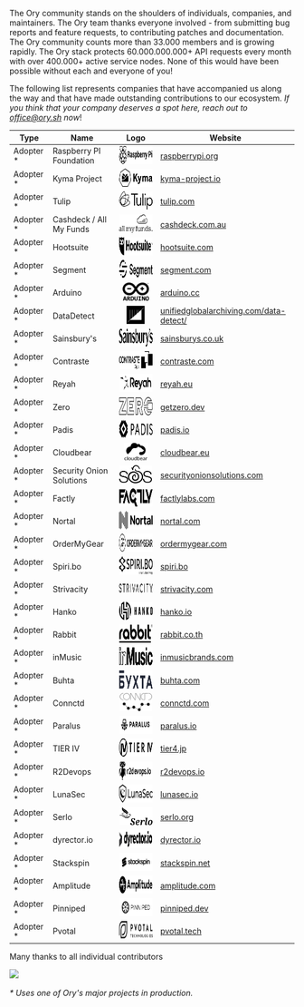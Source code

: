 <!--BEGIN ADOPTERS-->

The Ory community stands on the shoulders of individuals, companies, and
maintainers. The Ory team thanks everyone involved - from submitting bug reports
and feature requests, to contributing patches and documentation. The Ory
community counts more than 33.000 members and is growing rapidly. The Ory stack
protects 60.000.000.000+ API requests every month with over 400.000+ active
service nodes. None of this would have been possible without each and everyone
of you!

The following list represents companies that have accompanied us along the way
and that have made outstanding contributions to our ecosystem. _If you think
that your company deserves a spot here, reach out to
<a href="mailto:office@ory.sh">office@ory.sh</a> now_!

<table>
    <thead>
        <tr>
            <th>Type</th>
            <th>Name</th>
            <th>Logo</th>
            <th>Website</th>
        </tr>
    </thead>
    <tbody>
        <tr>
            <td>Adopter *</td>
            <td>Raspberry PI Foundation</td>
            <td align="center">
                <picture>
                    <source media="(prefers-color-scheme: dark)" srcset="https://raw.githubusercontent.com/ory/meta/master/static/adopters/light/raspi.svg" />
                    <img height="32px" src="https://raw.githubusercontent.com/ory/meta/master/static/adopters/dark/raspi.svg" alt="Raspberry PI Foundation">
                </picture>
            </td>
            <td><a href="https://www.raspberrypi.org/">raspberrypi.org</a></td>
        </tr>
        <tr>
            <td>Adopter *</td>
            <td>Kyma Project</td>
            <td align="center">
                <picture>
                    <source media="(prefers-color-scheme: dark)" srcset="https://raw.githubusercontent.com/ory/meta/master/static/adopters/light/kyma.svg" />
                    <img height="32px" src="https://raw.githubusercontent.com/ory/meta/master/static/adopters/dark/kyma.svg" alt="Kyma Project">
                </picture>
            </td>
            <td><a href="https://kyma-project.io">kyma-project.io</a></td>
        </tr>
        <tr>
            <td>Adopter *</td>
            <td>Tulip</td>
            <td align="center">
                <picture>
                    <source media="(prefers-color-scheme: dark)" srcset="https://raw.githubusercontent.com/ory/meta/master/static/adopters/light/tulip.svg" />
                    <img height="32px" src="https://raw.githubusercontent.com/ory/meta/master/static/adopters/dark/tulip.svg" alt="Tulip Retail">
                </picture>
            </td>
            <td><a href="https://tulip.com/">tulip.com</a></td>
        </tr>
        <tr>
            <td>Adopter *</td>
            <td>Cashdeck / All My Funds</td>
            <td align="center">
                <picture>
                    <source media="(prefers-color-scheme: dark)" srcset="https://raw.githubusercontent.com/ory/meta/master/static/adopters/light/allmyfunds.svg" />
                    <img height="32px" src="https://raw.githubusercontent.com/ory/meta/master/static/adopters/dark/allmyfunds.svg" alt="All My Funds">
                </picture>
            </td>
            <td><a href="https://cashdeck.com.au/">cashdeck.com.au</a></td>
        </tr>
        <tr>
            <td>Adopter *</td>
            <td>Hootsuite</td>
            <td align="center">
                <picture>
                    <source media="(prefers-color-scheme: dark)" srcset="https://raw.githubusercontent.com/ory/meta/master/static/adopters/light/hootsuite.svg" />
                    <img height="32px" src="https://raw.githubusercontent.com/ory/meta/master/static/adopters/dark/hootsuite.svg" alt="Hootsuite">
                </picture>
            </td>
            <td><a href="https://hootsuite.com/">hootsuite.com</a></td>
        </tr>
        <tr>
            <td>Adopter *</td>
            <td>Segment</td>
            <td align="center">
                <picture>
                    <source media="(prefers-color-scheme: dark)" srcset="https://raw.githubusercontent.com/ory/meta/master/static/adopters/light/segment.svg" />
                    <img height="32px" src="https://raw.githubusercontent.com/ory/meta/master/static/adopters/dark/segment.svg" alt="Segment">
                </picture>
            </td>
            <td><a href="https://segment.com/">segment.com</a></td>
        </tr>
        <tr>
            <td>Adopter *</td>
            <td>Arduino</td>
            <td align="center">
                <picture>
                    <source media="(prefers-color-scheme: dark)" srcset="https://raw.githubusercontent.com/ory/meta/master/static/adopters/light/arduino.svg" />
                    <img height="32px" src="https://raw.githubusercontent.com/ory/meta/master/static/adopters/dark/arduino.svg" alt="Arduino">
                </picture>
            </td>
            <td><a href="https://www.arduino.cc/">arduino.cc</a></td>
        </tr>
        <tr>
            <td>Adopter *</td>
            <td>DataDetect</td>
            <td align="center">
                <picture>
                    <source media="(prefers-color-scheme: dark)" srcset="https://raw.githubusercontent.com/ory/meta/master/static/adopters/light/datadetect.svg" />
                    <img height="32px" src="https://raw.githubusercontent.com/ory/meta/master/static/adopters/dark/datadetect.svg" alt="Datadetect">
                </picture>
            </td>
            <td><a href="https://unifiedglobalarchiving.com/data-detect/">unifiedglobalarchiving.com/data-detect/</a></td>
        </tr>
        <tr>
            <td>Adopter *</td>
            <td>Sainsbury's</td>
            <td align="center">
                <picture>
                    <source media="(prefers-color-scheme: dark)" srcset="https://raw.githubusercontent.com/ory/meta/master/static/adopters/light/sainsburys.svg" />
                    <img height="32px" src="https://raw.githubusercontent.com/ory/meta/master/static/adopters/dark/sainsburys.svg" alt="Sainsbury's">
                </picture>
            </td>
            <td><a href="https://www.sainsburys.co.uk/">sainsburys.co.uk</a></td>
        </tr>
        <tr>
            <td>Adopter *</td>
            <td>Contraste</td>
            <td align="center">
                <picture>
                    <source media="(prefers-color-scheme: dark)" srcset="https://raw.githubusercontent.com/ory/meta/master/static/adopters/light/contraste.svg" />
                    <img height="32px" src="https://raw.githubusercontent.com/ory/meta/master/static/adopters/dark/contraste.svg" alt="Contraste">
                </picture>
            </td>
            <td><a href="https://www.contraste.com/en">contraste.com</a></td>
        </tr>
        <tr>
            <td>Adopter *</td>
            <td>Reyah</td>
            <td align="center">
                <picture>
                    <source media="(prefers-color-scheme: dark)" srcset="https://raw.githubusercontent.com/ory/meta/master/static/adopters/light/reyah.svg" />
                    <img height="32px" src="https://raw.githubusercontent.com/ory/meta/master/static/adopters/dark/reyah.svg" alt="Reyah">
                </picture>
            </td>
            <td><a href="https://reyah.eu/">reyah.eu</a></td>
        </tr>
        <tr>
            <td>Adopter *</td>
            <td>Zero</td>
            <td align="center">
                <picture>
                    <source media="(prefers-color-scheme: dark)" srcset="https://raw.githubusercontent.com/ory/meta/master/static/adopters/light/commitzero.svg" />
                    <img height="32px" src="https://raw.githubusercontent.com/ory/meta/master/static/adopters/dark/commitzero.svg" alt="Project Zero by Commit">
                </picture>
            </td>
            <td><a href="https://getzero.dev/">getzero.dev</a></td>
        </tr>
        <tr>
            <td>Adopter *</td>
            <td>Padis</td>
            <td align="center">
                <picture>
                    <source media="(prefers-color-scheme: dark)" srcset="https://raw.githubusercontent.com/ory/meta/master/static/adopters/light/padis.svg" />
                    <img height="32px" src="https://raw.githubusercontent.com/ory/meta/master/static/adopters/dark/padis.svg" alt="Padis">
                </picture>
            </td>
            <td><a href="https://padis.io/">padis.io</a></td>
        </tr>
        <tr>
            <td>Adopter *</td>
            <td>Cloudbear</td>
            <td align="center">
                <picture>
                    <source media="(prefers-color-scheme: dark)" srcset="https://raw.githubusercontent.com/ory/meta/master/static/adopters/light/cloudbear.svg" />
                    <img height="32px" src="https://raw.githubusercontent.com/ory/meta/master/static/adopters/dark/cloudbear.svg" alt="Cloudbear">
                </picture>
            </td>
            <td><a href="https://cloudbear.eu/">cloudbear.eu</a></td>
        </tr>
        <tr>
            <td>Adopter *</td>
            <td>Security Onion Solutions</td>
            <td align="center">
                <picture>
                    <source media="(prefers-color-scheme: dark)" srcset="https://raw.githubusercontent.com/ory/meta/master/static/adopters/light/securityonion.svg" />
                    <img height="32px" src="https://raw.githubusercontent.com/ory/meta/master/static/adopters/dark/securityonion.svg" alt="Security Onion Solutions">
                </picture>
            </td>
            <td><a href="https://securityonionsolutions.com/">securityonionsolutions.com</a></td>
        </tr>
        <tr>
            <td>Adopter *</td>
            <td>Factly</td>
            <td align="center">
                <picture>
                    <source media="(prefers-color-scheme: dark)" srcset="https://raw.githubusercontent.com/ory/meta/master/static/adopters/light/factly.svg" />
                    <img height="32px" src="https://raw.githubusercontent.com/ory/meta/master/static/adopters/dark/factly.svg" alt="Factly">
                </picture>
            </td>
            <td><a href="https://factlylabs.com/">factlylabs.com</a></td>
        </tr>
        <tr>
            <td>Adopter *</td>
            <td>Nortal</td>
            <td align="center">
                <picture>
                    <source media="(prefers-color-scheme: dark)" srcset="https://raw.githubusercontent.com/ory/meta/master/static/adopters/light/nortal.svg" />
                    <img height="32px" src="https://raw.githubusercontent.com/ory/meta/master/static/adopters/dark/nortal.svg" alt="Nortal">
                </picture>
            </td>
            <td><a href="https://nortal.com/">nortal.com</a></td>
        </tr>
        <tr>
            <td>Adopter *</td>
            <td>OrderMyGear</td>
            <td align="center">
                <picture>
                    <source media="(prefers-color-scheme: dark)" srcset="https://raw.githubusercontent.com/ory/meta/master/static/adopters/light/ordermygear.svg" />
                    <img height="32px" src="https://raw.githubusercontent.com/ory/meta/master/static/adopters/dark/ordermygear.svg" alt="OrderMyGear">
                </picture>
            </td>
            <td><a href="https://www.ordermygear.com/">ordermygear.com</a></td>
        </tr>
        <tr>
            <td>Adopter *</td>
            <td>Spiri.bo</td>
            <td align="center">
                <picture>
                    <source media="(prefers-color-scheme: dark)" srcset="https://raw.githubusercontent.com/ory/meta/master/static/adopters/light/spiribo.svg" />
                    <img height="32px" src="https://raw.githubusercontent.com/ory/meta/master/static/adopters/dark/spiribo.svg" alt="Spiri.bo">
                </picture>
            </td>
            <td><a href="https://spiri.bo/">spiri.bo</a></td>
        </tr>
        <tr>
            <td>Adopter *</td>
            <td>Strivacity</td>
            <td align="center">
                <picture>
                    <source media="(prefers-color-scheme: dark)" srcset="https://raw.githubusercontent.com/ory/meta/master/static/adopters/light/strivacity.svg" />
                    <img height="16px" src="https://raw.githubusercontent.com/ory/meta/master/static/adopters/dark/strivacity.svg" alt="Spiri.bo">
                </picture>
            </td>
            <td><a href="https://strivacity.com/">strivacity.com</a></td>
        </tr>
        <tr>
            <td>Adopter *</td>
            <td>Hanko</td>
            <td align="center">
                <picture>
                    <source media="(prefers-color-scheme: dark)" srcset="https://raw.githubusercontent.com/ory/meta/master/static/adopters/light/hanko.svg" />
                    <img height="32px" src="https://raw.githubusercontent.com/ory/meta/master/static/adopters/dark/hanko.svg" alt="Hanko">
                </picture>
            </td>
            <td><a href="https://hanko.io/">hanko.io</a></td>
        </tr>
        <tr>
            <td>Adopter *</td>
            <td>Rabbit</td>
            <td align="center">
                <picture>
                    <source media="(prefers-color-scheme: dark)" srcset="https://raw.githubusercontent.com/ory/meta/master/static/adopters/light/rabbit.svg" />
                    <img height="32px" src="https://raw.githubusercontent.com/ory/meta/master/static/adopters/dark/rabbit.svg" alt="Rabbit">
                </picture>
            </td>
            <td><a href="https://rabbit.co.th/">rabbit.co.th</a></td>
        </tr>
        <tr>
            <td>Adopter *</td>
            <td>inMusic</td>
            <td align="center">
                <picture>
                    <source media="(prefers-color-scheme: dark)" srcset="https://raw.githubusercontent.com/ory/meta/master/static/adopters/light/inmusic.svg" />
                    <img height="32px" src="https://raw.githubusercontent.com/ory/meta/master/static/adopters/dark/inmusic.svg" alt="InMusic">
                </picture>
            </td>
            <td><a href="https://inmusicbrands.com/">inmusicbrands.com</a></td>
        </tr>
        <tr>
            <td>Adopter *</td>
            <td>Buhta</td>
            <td align="center">
                <picture>
                    <source media="(prefers-color-scheme: dark)" srcset="https://raw.githubusercontent.com/ory/meta/master/static/adopters/light/buhta.svg" />
                    <img height="32px" src="https://raw.githubusercontent.com/ory/meta/master/static/adopters/dark/buhta.svg" alt="Buhta">
                </picture>
            </td>
            <td><a href="https://buhta.com/">buhta.com</a></td>
        </tr>
        <tr>
            <td>Adopter *</td>
            <td>Connctd</td>
            <td align="center">
                <picture>
                    <source media="(prefers-color-scheme: dark)" srcset="https://raw.githubusercontent.com/ory/meta/master/static/adopters/light/connctd.svg" />
                    <img height="32px" src="https://raw.githubusercontent.com/ory/meta/master/static/adopters/dark/connctd.svg" alt="Connctd">
                </picture>
            </td>
            <td><a href="https://connctd.com/">connctd.com</a></td>
        </tr>
        <tr>
            <td>Adopter *</td>
            <td>Paralus</td>
            <td align="center">
                <picture>
                    <source media="(prefers-color-scheme: dark)" srcset="https://raw.githubusercontent.com/ory/meta/master/static/adopters/light/paralus.svg" />
                    <img height="32px" src="https://raw.githubusercontent.com/ory/meta/master/static/adopters/dark/paralus.svg" alt="Paralus">
                </picture>
            </td>
            <td><a href="https://www.paralus.io/">paralus.io</a></td>
        </tr>
        <tr>
            <td>Adopter *</td>
            <td>TIER IV</td>
            <td align="center">
                <picture>
                    <source media="(prefers-color-scheme: dark)" srcset="https://raw.githubusercontent.com/ory/meta/master/static/adopters/light/tieriv.svg" />
                    <img height="32px" src="https://raw.githubusercontent.com/ory/meta/master/static/adopters/dark/tieriv.svg" alt="TIER IV">
                </picture>
            </td>
            <td><a href="https://tier4.jp/en/">tier4.jp</a></td>
        </tr>
        <tr>
            <td>Adopter *</td>
            <td>R2Devops</td>
            <td align="center">
                <picture>
                    <source media="(prefers-color-scheme: dark)" srcset="https://raw.githubusercontent.com/ory/meta/master/static/adopters/light/r2devops.svg" />
                    <img height="32px" src="https://raw.githubusercontent.com/ory/meta/master/static/adopters/dark/r2devops.svg" alt="R2Devops">
                </picture>
            </td>
            <td><a href="https://r2devops.io/">r2devops.io</a></td>
        </tr>
        <tr>
            <td>Adopter *</td>
            <td>LunaSec</td>
            <td align="center">
                <picture>
                    <source media="(prefers-color-scheme: dark)" srcset="https://raw.githubusercontent.com/ory/meta/master/static/adopters/light/lunasec.svg" />
                    <img height="32px" src="https://raw.githubusercontent.com/ory/meta/master/static/adopters/dark/lunasec.svg" alt="LunaSec">
                </picture>
            </td>
            <td><a href="https://www.lunasec.io/">lunasec.io</a></td>
        </tr>
            <tr>
            <td>Adopter *</td>
            <td>Serlo</td>
            <td align="center">
                <picture>
                    <source media="(prefers-color-scheme: dark)" srcset="https://raw.githubusercontent.com/ory/meta/master/static/adopters/light/serlo.svg" />
                    <img height="32px" src="https://raw.githubusercontent.com/ory/meta/master/static/adopters/dark/serlo.svg" alt="Serlo">
                </picture>
            </td>
            <td><a href="https://serlo.org/">serlo.org</a></td>
        </tr>
        </tr>
            <tr>
            <td>Adopter *</td>
            <td>dyrector.io</td>
            <td align="center">
                <picture>
                    <source media="(prefers-color-scheme: dark)" srcset="https://raw.githubusercontent.com/ory/meta/master/static/adopters/light/dyrector_io.svg" />
                    <img height="32px" src="https://raw.githubusercontent.com/ory/meta/master/static/adopters/dark/dyrector_io.svg" alt="dyrector.io">
                </picture>
            </td>
            <td><a href="https://dyrector.io/">dyrector.io</a></td>
        </tr>
        </tr>
            <tr>
            <td>Adopter *</td>
            <td>Stackspin</td>
            <td align="center">
                <picture>
                    <source media="(prefers-color-scheme: dark)" srcset="https://raw.githubusercontent.com/ory/meta/master/static/adopters/light/stackspin.svg" />
                    <img height="32px" src="https://raw.githubusercontent.com/ory/meta/master/static/adopters/dark/stackspin.svg" alt="stackspin.net">
                </picture>
            </td>
            <td><a href="https://www.stackspin.net/">stackspin.net</a></td>
        </tr>
        </tr>
            <tr>
            <td>Adopter *</td>
            <td>Amplitude</td>
            <td align="center">
                <picture>
                    <source media="(prefers-color-scheme: dark)" srcset="https://raw.githubusercontent.com/ory/meta/master/static/adopters/light/amplitude.svg" />
                    <img height="32px" src="https://raw.githubusercontent.com/ory/meta/master/static/adopters/dark/amplitude.svg" alt="amplitude.com">
                </picture>
            </td>
            <td><a href="https://amplitude.com/">amplitude.com</a></td>
        </tr>
         <tr>
            <td>Adopter *</td>
            <td>Pinniped</td>
            <td align="center">
                <picture>
                    <source media="(prefers-color-scheme: dark)" srcset="https://raw.githubusercontent.com/ory/meta/master/static/adopters/light/pinniped.svg" />
                    <img height="32px" src="https://raw.githubusercontent.com/ory/meta/master/static/adopters/dark/pinniped.svg" alt="pinniped.dev">
                </picture>
            </td>
            <td><a href="https://pinniped.dev/">pinniped.dev</a></td>
        </tr>         
        <tr>
            <td>Adopter *</td>
            <td>Pvotal</td>
            <td align="center">
                <picture>
                    <source media="(prefers-color-scheme: dark)" srcset="https://raw.githubusercontent.com/ory/meta/master/static/adopters/light/pvotal.svg" />
                    <img height="32px" src="https://raw.githubusercontent.com/ory/meta/master/static/adopters/dark/pvotal.svg" alt="pvotal.tech">
                </picture>
            </td>
            <td><a href="https://pvotal.tech/">pvotal.tech</a></td>
        </tr>
    </tbody>
</table>

Many thanks to all individual contributors

<a href="https://opencollective.com/ory" target="_blank"><img src="https://opencollective.com/ory/contributors.svg?width=890&limit=714&button=false" /></a>

<em>\* Uses one of Ory's major projects in production.</em>

<!--END ADOPTERS-->
